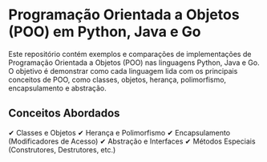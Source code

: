 # Programação Orientada a Objetos (POO) em Python, Java e Go

Este repositório contém exemplos e comparações de implementações de Programação Orientada a Objetos (POO) nas linguagens Python, Java e Go. O objetivo é demonstrar como cada linguagem lida com os principais conceitos de POO, como classes, objetos, herança, polimorfismo, encapsulamento e abstração.

## Conceitos Abordados

✔ Classes e Objetos
✔ Herança e Polimorfismo
✔ Encapsulamento (Modificadores de Acesso)
✔ Abstração e Interfaces
✔ Métodos Especiais (Construtores, Destrutores, etc.)
